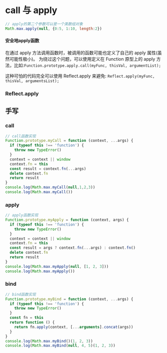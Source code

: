 # call 与 apply



```js
// apply的第二个参数可以是一个类数组对象
Math.max.apply(null, {0:5, 1:10, length:2})
```



#### 安全地apply函数

在通过 apply 方法调用函数时，被调用的函数可能也定义了自己的 apply 属性(虽然可能性极小)。 为绕过这个问题，可以使用定义在 Function 原型上的 apply 方法，比如:`Function.prototype.apply.call(myFunc, thisVal, argumentList);`

这种可怕的代码完全可以使用 Reflect.apply 来避免: `Reflect.apply(myFunc, thisVal, argumentsList);`

### Reflect.apply





## 手写

### call

```js
// call函数实现
Function.prototype.myCall = function (context, ...args) {
  if (typeof this !== 'function') {
    throw new TypeError()
  }
  context = context || window
  context.fn = this
  const result = context.fn(...args)
  delete context.fn
  return result
}
console.log(Math.max.myCall(null,1,2,3))
console.log(Math.max.myCall())
```

### apply

```js
// apply函数实现
Function.prototype.myApply = function (context, args) {
  if (typeof this !== 'function') {
    throw new TypeError()
  }
  context = context || window
  context.fn = this
  const result = args ? context.fn(...args) : context.fn()
  delete context.fn
  return result
}
console.log(Math.max.myApply(null, [1, 2, 3]))
console.log(Math.max.myApply())
```

### bind

```js
// bind函数实现
Function.prototype.myBind = function (context, ...args) {
  if (typeof this !== 'function') {
    throw new TypeError()
  }
  const fn = this
  return function () {
    return fn.apply(context, [...arguments].concat(args))
  }
}
console.log(Math.max.myBind()(1, 2, 3))
console.log(Math.max.myBind(null, 4, 5)(1, 2, 3))
```

